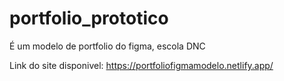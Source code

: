 # portfolio_prototico
É um modelo de portfolio do figma, escola DNC


Link do site disponivel: https://portfoliofigmamodelo.netlify.app/
